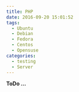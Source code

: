 ```yaml
---
title: PHP
date: 2016-09-20 15:01:52
tags:
  - Ubuntu
  - Debian
  - Fedora
  - Centos
  - Opensuse
categories:
  - testing
  - Server
---
```


**ToDo ...**
